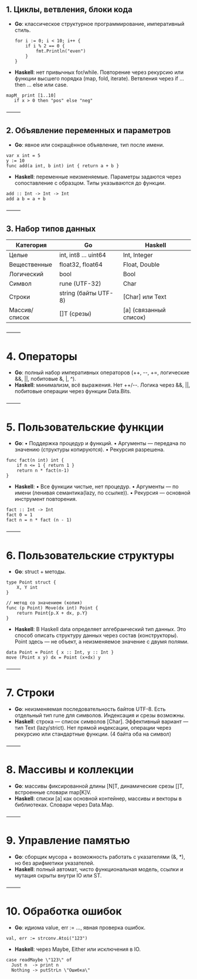 ## 1. Циклы, ветвления, блоки кода

- **Go**: классическое структурное программирование, императивный стиль.
  ```
  for i := 0; i < 10; i++ {
      if i % 2 == 0 {
          fmt.Println("even")
      }
  }

- **Haskell**: нет привычных for/while. Повторение через рекурсию или функции высшего порядка (map, fold, iterate). Ветвления через if ... then ... else или case.

 ```
 mapM_ print [1..10]
    if x > 0 then "pos" else "neg"
 ```

⸻

## 2. Объявление переменных и параметров
- **Go**: явное или сокращённое объявление, тип после имени.

```
var x int = 5
y := 10
func add(a int, b int) int { return a + b }
```
- **Haskell**: переменные неизменяемые. Параметры задаются через сопоставление с образцом. Типы указываются до функции.

```
add :: Int -> Int -> Int
add a b = a + b
```

⸻

## 3. Набор типов данных

|Категория|Go|Haskell|
|-|--------|---|
|Целые|int, int8 … uint64|Int, Integer|
|Вещественные| float32, float64 | Float, Double|
|Логический| bool | Bool|
|Символ|rune (UTF-32) | Char|
|Строки|string (байты UTF-8) | [Char] или Text|
|Массив/список|[]T (срезы) | [a] (связанный список)|


⸻

# 4. Операторы
- **Go**: полный набор императивных операторов (++, --, +=, логические &&, ||, побитовые &, |, ^).
- **Haskell**: минимализм, всё выражения. Нет ++/--. Логика через &&, ||, побитовые операции через функции Data.Bits.

⸻

# 5. Пользовательские функции
- **Go**:
	•  Поддержка процедур и функций.
	•  Аргументы — передача по значению (структуры копируются).
	•  Рекурсия разрешена.
```
func fact(n int) int {
    if n <= 1 { return 1 }
    return n * fact(n-1)
}
```

- **Haskell**:
	•	Все функции чистые, нет процедур.
	•	Аргументы — по имени (ленивая семантика(lazy, по ссылке)).
	•	Рекурсия — основной инструмент повторения.

```
fact :: Int -> Int
fact 0 = 1
fact n = n * fact (n - 1)
```

⸻

# 6. Пользовательские структуры
- **Go**: struct + методы.

```
type Point struct {
    X, Y int
}

// метод со значением (копия)
func (p Point) Move(dx int) Point {
    return Point{p.X + dx, p.Y}
}
```

- **Haskell**:
В Haskell data определяет алгебраический тип данных.
Это способ описать структуру данных через состав (конструкторы).
Point здесь — не объект, а неизменяемое значение с двумя полями.

```
data Point = Point { x :: Int, y :: Int }
move (Point x y) dx = Point (x+dx) y
```

⸻

# 7. Строки
- **Go**: неизменяемая последовательность байтов UTF-8. Есть отдельный тип rune для символов. Индексация и срезы возможны.
- **Haskell**: строка — список символов [Char]. Эффективный вариант — тип Text (lazy/strict). Нет прямой индексации, операции через рекурсию или стандартные функции. (4 байта оба на символ)

⸻

# 8. Массивы и коллекции
- **Go**: массивы фиксированной длины [N]T, динамические срезы []T, встроенные словари map[K]V.
- **Haskell**: списки [a] как основной контейнер, массивы и векторы в библиотеках. Словари через Data.Map.

⸻

# 9. Управление памятью
- **Go**: сборщик мусора + возможность работать с указателями (&, *), но без арифметики указателей.
- **Haskell**: полный автомат, чисто функциональная модель, ссылки и мутация скрыты внутри IO или ST.

⸻

# 10. Обработка ошибок
- **Go**: идиома value, err := ..., явная проверка ошибок.
```
val, err := strconv.Atoi("123")
```

- **Haskell**: через Maybe, Either или исключения в IO.
```
case readMaybe \"123\" of
  Just n  -> print n
  Nothing -> putStrLn \"Ошибка\"
```